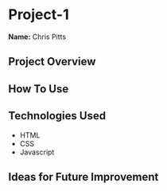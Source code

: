 # Project-1

**Name:** Chris Pitts

## Project Overview

## How To Use

## Technologies Used
- HTML
- CSS
- Javascript

## Ideas for Future Improvement